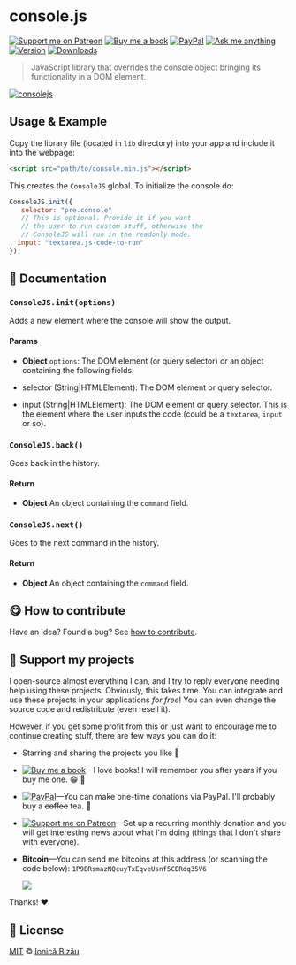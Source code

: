 <!-- Please do not edit this file. Edit the `blah` field in the `package.json` instead. If in doubt, open an issue. -->


# console.js

 [![Support me on Patreon][badge_patreon]][patreon] [![Buy me a book][badge_amazon]][amazon] [![PayPal][badge_paypal_donate]][paypal-donations] [![Ask me anything](https://img.shields.io/badge/ask%20me-anything-1abc9c.svg)](https://github.com/IonicaBizau/ama) [![Version](https://img.shields.io/npm/v/consolejs.svg)](https://www.npmjs.com/package/consolejs) [![Downloads](https://img.shields.io/npm/dt/consolejs.svg)](https://www.npmjs.com/package/consolejs)

> JavaScript library that overrides the console object bringing its functionality in a DOM element.

[![consolejs](http://i.imgur.com/PmkC20x.gif)](http://ionicabizau.github.io/console.js/)

## Usage & Example


Copy the library file (located in `lib` directory) into your app and include it into the webpage:

```html
<script src="path/to/console.min.js"></script>
```


This creates the `ConsoleJS` global. To initialize the console do:

```js
ConsoleJS.init({
   selector: "pre.console"
   // This is optional. Provide it if you want
   // the user to run custom stuff, otherwise the
   // ConsoleJS will run in the readonly mode.
, input: "textarea.js-code-to-run"
});
```


## :memo: Documentation


### `ConsoleJS.init(options)`
Adds a new element where the console will show the output.

#### Params

- **Object** `options`: The DOM element (or query selector) or an object containing the following fields:

 - selector (String|HTMLElement): The DOM element or query selector.
 - input (String|HTMLElement): The DOM element or query selector. This
   is the element where the user inputs the code (could be a `textarea`,
   `input` or so).

### `ConsoleJS.back()`
Goes back in the history.

#### Return
- **Object** An object containing the `command` field.

### `ConsoleJS.next()`
Goes to the next command in the history.

#### Return
- **Object** An object containing the `command` field.



## :yum: How to contribute
Have an idea? Found a bug? See [how to contribute][contributing].


## :sparkling_heart: Support my projects

I open-source almost everything I can, and I try to reply everyone needing help using these projects. Obviously,
this takes time. You can integrate and use these projects in your applications *for free*! You can even change the source code and redistribute (even resell it).

However, if you get some profit from this or just want to encourage me to continue creating stuff, there are few ways you can do it:

 - Starring and sharing the projects you like :rocket:
 - [![Buy me a book][badge_amazon]][amazon]—I love books! I will remember you after years if you buy me one. :grin: :book:
 - [![PayPal][badge_paypal]][paypal-donations]—You can make one-time donations via PayPal. I'll probably buy a ~~coffee~~ tea. :tea:
 - [![Support me on Patreon][badge_patreon]][patreon]—Set up a recurring monthly donation and you will get interesting news about what I'm doing (things that I don't share with everyone).
 - **Bitcoin**—You can send me bitcoins at this address (or scanning the code below): `1P9BRsmazNQcuyTxEqveUsnf5CERdq35V6`

    ![](https://i.imgur.com/z6OQI95.png)

Thanks! :heart:



## :scroll: License

[MIT][license] © [Ionică Bizău][website]

[badge_patreon]: http://ionicabizau.github.io/badges/patreon.svg
[badge_amazon]: http://ionicabizau.github.io/badges/amazon.svg
[badge_paypal]: http://ionicabizau.github.io/badges/paypal.svg
[badge_paypal_donate]: http://ionicabizau.github.io/badges/paypal_donate.svg
[patreon]: https://www.patreon.com/ionicabizau
[amazon]: http://amzn.eu/hRo9sIZ
[paypal-donations]: https://www.paypal.com/cgi-bin/webscr?cmd=_s-xclick&hosted_button_id=RVXDDLKKLQRJW
[donate-now]: http://i.imgur.com/6cMbHOC.png

[license]: http://showalicense.com/?fullname=Ionic%C4%83%20Biz%C4%83u%20%3Cbizauionica%40gmail.com%3E%20(https%3A%2F%2Fionicabizau.net)&year=2014#license-mit
[website]: https://ionicabizau.net
[contributing]: /CONTRIBUTING.md
[docs]: /DOCUMENTATION.md
